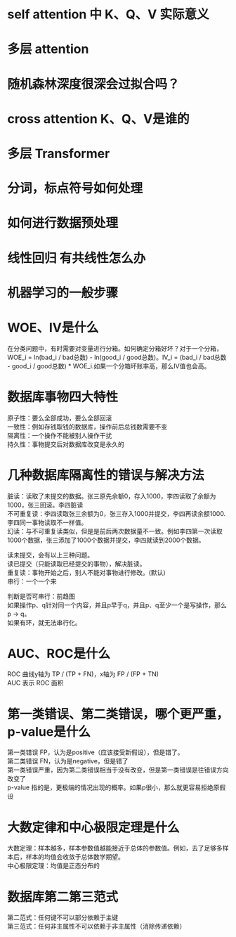 # self attention 中 K、Q、V 实际意义

# 多层 attention

# 随机森林深度很深会过拟合吗？

# cross attention K、Q、V是谁的

# 多层 Transformer

# 分词，标点符号如何处理

# 如何进行数据预处理

# 线性回归 有共线性怎么办

# 机器学习的一般步骤

# WOE、IV是什么
在分类问题中，有时需要对变量进行分箱。如何确定分箱好坏？对于一个分箱，WOE_i = ln(bad_i / bad总数) - ln(good_i / good总数)。IV_i = (bad_i / bad总数 - good_i / good总数) * WOE_i.如果一个分箱坏账率高，那么IV值也会高。  

# 数据库事物四大特性
原子性：要么全部成功，要么全部回滚  
一致性：例如存钱取钱的数据库，操作前后总钱数需要不变  
隔离性：一个操作不能被别人操作干扰  
持久性：事物提交后对数据库改变是永久的  

# 几种数据库隔离性的错误与解决方法
脏读：读取了未提交的数据。张三原先余额0，存入1000，李四读取了余额为1000，张三回滚。李四脏读  
不可重复读：李四读取张三余额为0，张三存入1000并提交，李四再读余额1000.李四同一事物读取不一样值。  
幻读：与不可重复读类似，但是是前后两次数据量不一致。例如李四第一次读取1000个数据，张三添加了1000个数据并提交，李四就读到2000个数据。

读未提交，会有以上三种问题。  
读已提交（只能读取已经提交的事物），解决脏读。  
重复读：事物开始之后，别人不能对事物进行修改。(默认)  
串行：一个一个来  

判断是否可串行：前趋图  
如果操作p、q针对同一个内容，并且p早于q，并且p、q至少一个是写操作，那么 p -> q。  
如果有环，就无法串行化。  

# AUC、ROC是什么
ROC 曲线y轴为 TP / (TP + FN)，x轴为 FP / (FP + TN)  
AUC 表示 ROC 面积

# 第一类错误、第二类错误，哪个更严重，p-value是什么
第一类错误 FP，认为是positive（应该接受新假设），但是错了。  
第二类错误 FN，认为是negative，但是错了  
第一类错误严重，因为第二类错误相当于没有改变，但是第一类错误是往错误方向改变了  
p-value 指的是，更极端的情况出现的概率。如果p很小，那么就更容易拒绝原假设  

# 大数定律和中心极限定理是什么
大数定理：样本越多，样本参数值越能接近于总体的参数值。例如，去了足够多样本后，样本的均值会收敛于总体数学期望。  
中心极限定理：均值是正态分布的

# 数据库第二第三范式
第二范式：任何键不可以部分依赖于主键  
第三范式：任何非主属性不可以依赖于非主属性（消除传递依赖）
